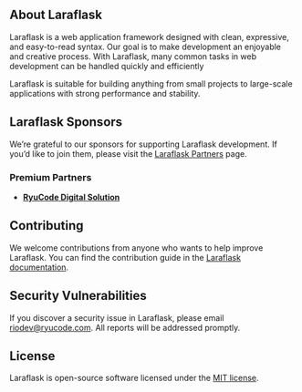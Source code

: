 ## About Laraflask

Laraflask is a web application framework designed with clean, expressive, and easy-to-read syntax. Our goal is to make development an enjoyable and creative process. With Laraflask, many common tasks in web development can be handled quickly and efficiently

Laraflask is suitable for building anything from small projects to large-scale applications with strong performance and stability.

## Laraflask Sponsors

We’re grateful to our sponsors for supporting Laraflask development. If you’d like to join them, please visit the [Laraflask Partners](https://laraflask.vercel.app/partners) page.

### Premium Partners

- **[RyuCode Digital Solution](https://ryucode.com)**

## Contributing

We welcome contributions from anyone who wants to help improve Laraflask. You can find the contribution guide in the [Laraflask documentation](https://laraflask.vercel.app/docs/contributions).

## Security Vulnerabilities

If you discover a security issue in Laraflask, please email [riodev@ryucode.com](mailto:laraflask@ryucode.com). All reports will be addressed promptly.

## License

Laraflask is open-source software licensed under the [MIT license](https://opensource.org/licenses/MIT).
